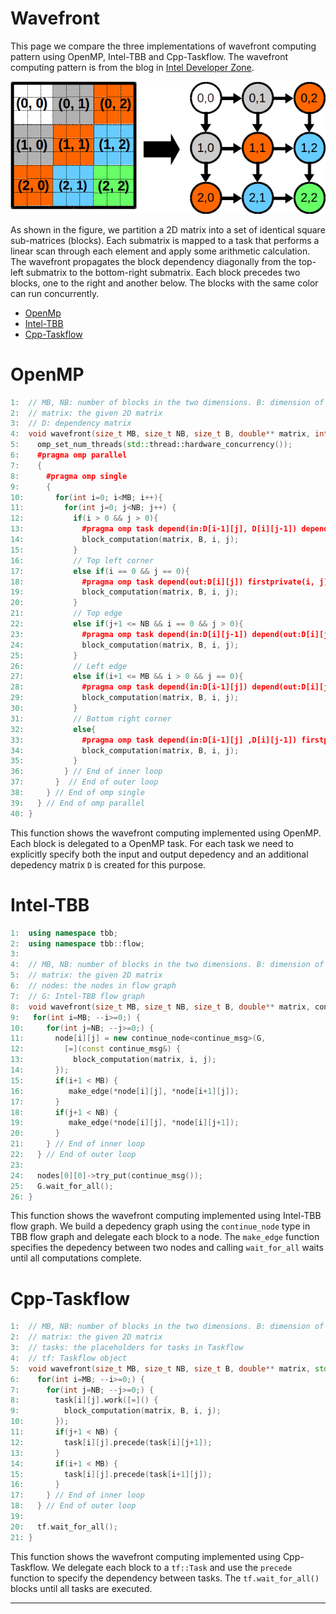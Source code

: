 # Wavefront

This page we compare the three implementations of wavefront computing pattern using OpenMP, Intel-TBB and Cpp-Taskflow.
The wavefront computing pattern is from the blog in [Intel Developer Zone]. 

![](wavefront.png)

As shown in the figure, we partition a 2D matrix into a set of identical square sub-matrices (blocks). 
Each submatrix is mapped to a task that performs a linear scan through each element and 
apply some arithmetic calculation. The wavefront propagates the block dependency diagonally 
from the top-left submatrix to the bottom-right submatrix. Each block precedes two blocks, one to the
right and another below. The blocks with the same color can run concurrently.


+ [OpenMp](#openmp)
+ [Intel-TBB](#intel-tbb)
+ [Cpp-Taskflow](#cpp-taskflow)


# OpenMP 

```cpp
1:  // MB, NB: number of blocks in the two dimensions. B: dimension of a block
2:  // matrix: the given 2D matrix 
3:  // D: dependency matrix 
4:  void wavefront(size_t MB, size_t NB, size_t B, double** matrix, int** D){
5:    omp_set_num_threads(std::thread::hardware_concurrency());
6:    #pragma omp parallel
7:    {
8:      #pragma omp single
9:      {
10:       for(int i=0; i<MB; i++){
11:         for(int j=0; j<NB; j++) {
12:           if(i > 0 && j > 0){
13:             #pragma omp task depend(in:D[i-1][j], D[i][j-1]) depend(out:D[i][j]) firstprivate(i, j)
14:             block_computation(matrix, B, i, j);
15:           }
16:           // Top left corner
17:           else if(i == 0 && j == 0){
18:             #pragma omp task depend(out:D[i][j]) firstprivate(i, j)
19:             block_computation(matrix, B, i, j);
20:           }
21:           // Top edge  
22:           else if(j+1 <= NB && i == 0 && j > 0){
23:             #pragma omp task depend(in:D[i][j-1]) depend(out:D[i][j]) firstprivate(i, j)
24:             block_computation(matrix, B, i, j);
25:           }
26:           // Left edge
27:           else if(i+1 <= MB && i > 0 && j == 0){
28:             #pragma omp task depend(in:D[i-1][j]) depend(out:D[i][j]) firstprivate(i, j)
29:             block_computation(matrix, B, i, j);
30:           }
31:           // Bottom right corner
32:           else{
33:             #pragma omp task depend(in:D[i-1][j] ,D[i][j-1]) firstprivate(i, j)
34:             block_computation(matrix, B, i, j);
35:           }
36:         } // End of inner loop
37:       }  // End of outer loop
38:     } // End of omp single 
39:   } // End of omp parallel 
40: }
```

This function shows the wavefront computing implemented using OpenMP. Each
block is delegated to a OpenMP task. For each task we need to explicitly specify both the
input and output depedency and an additional depedency matrix `D` is
created for this purpose.


# Intel-TBB

```cpp 
1:  using namespace tbb;
2:  using namespace tbb::flow;
3:  
4:  // MB, NB: number of blocks in the two dimensions. B: dimension of a block
5:  // matrix: the given 2D matrix   
6:  // nodes: the nodes in flow graph
7:  // G: Intel-TBB flow graph
8:  void wavefront(size_t MB, size_t NB, size_t B, double** matrix, continue_node<continue_msg> ***nodes, Graph& G){ 
9:   for(int i=MB; --i>=0;) { 
10:     for(int j=NB; --j>=0;) {
11:       node[i][j] = new continue_node<continue_msg>(G,
12:         [=](const continue_msg&) {
13:           block_computation(matrix, i, j); 
14:       });
15:       if(i+1 < MB) {
16:          make_edge(*node[i][j], *node[i+1][j]);
17:       }
18:       if(j+1 < NB) {
19:          make_edge(*node[i][j], *node[i][j+1]);
20:       } 
21:     } // End of inner loop
22:   } // End of outer loop
23:  
24:   nodes[0][0]->try_put(continue_msg());
25:   G.wait_for_all();
26: }
```

This function shows the wavefront computing implemented using Intel-TBB flow graph. We 
build a depedency graph using the `continue_node` type in TBB flow graph and delegate 
each block to a node. The `make_edge` function specifies the depedency between two nodes 
and calling `wait_for_all` waits until all computations complete.

# Cpp-Taskflow

```cpp 
1:  // MB, NB: number of blocks in the two dimensions. B: dimension of a block
2:  // matrix: the given 2D matrix   
3:  // tasks: the placeholders for tasks in Taskflow
4:  // tf: Taskflow object
5:  void wavefront(size_t MB, size_t NB, size_t B, double** matrix, std::vector<std::vector<tf::Task>>& tasks, tf::Taskflow& tf){ 
6:    for(int i=MB; --i>=0;) { 
7:      for(int j=NB; --j>=0;) { 
8:        task[i][j].work([=]() {
9:          block_computation(matrix, B, i, j); 
10:       });  
11:       if(j+1 < NB) {
12:         task[i][j].precede(task[i][j+1]);
13:       }
14:       if(i+1 < MB) {
15:         task[i][j].precede(task[i+1][j]);
16:       }
17:     } // End of inner loop
18:   } // End of outer loop
19:
20:   tf.wait_for_all();
21: }
```
This function shows the wavefront computing implemented using Cpp-Taskflow. We
delegate each block to a `tf::Task` and use the `precede` function to specify
the dependency between tasks. The `tf.wait_for_all()` blocks until all tasks
are executed.


* * *

[GraphvizOnline]:        https://dreampuf.github.io/GraphvizOnline/
[Intel Developer Zone]:  https://software.intel.com/en-us/blogs/2011/09/09/implementing-a-wave-front-computation-using-the-intel-threading-building-blocks-flow-graph
